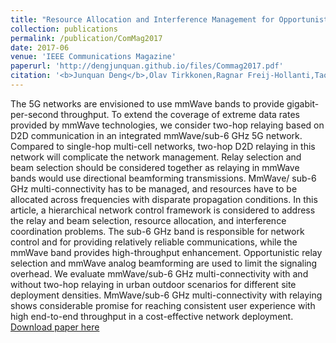 ```yaml
---
title: "Resource Allocation and Interference Management for Opportunistic Relaying in Integrated mmWave/sub-6 GHz 5G Networks"
collection: publications
permalink: /publication/ComMag2017
date: 2017-06
venue: 'IEEE Communications Magazine'
paperurl: 'http://dengjunquan.github.io/files/Commag2017.pdf'
citation: '<b>Junquan Deng</b>,Olav Tirkkonen,Ragnar Freij-Hollanti,Tao Chen,Navid Nikaein <i> IEEE Communications Magazine,Volume: 55, Issue: 6, 2017.</i> <b>IEEE COMMAG</b>.'
---
```

The 5G networks are envisioned to use mmWave bands to provide gigabit-per-second throughput. To extend the coverage of extreme data rates provided by mmWave technologies, we consider two-hop relaying based on D2D communication in an integrated mmWave/sub-6 GHz 5G network. Compared to single-hop multi-cell networks, two-hop D2D relaying in this network will complicate the network management. Relay selection and beam selection should be considered together as relaying in mmWave bands would use directional beamforming transmissions. MmWave/ sub-6 GHz multi-connectivity has to be managed, and resources have to be allocated across frequencies with disparate propagation conditions. In this article, a hierarchical network control framework is considered to address the relay and beam selection, resource allocation, and interference coordination problems. The sub-6 GHz band is responsible for network control and for providing relatively reliable communications, while the mmWave band provides high-throughput enhancement. Opportunistic relay selection and mmWave analog beamforming are used to limit the signaling overhead. We evaluate mmWave/sub-6 GHz multi-connectivity with and without two-hop relaying in urban outdoor scenarios for different site deployment densities. MmWave/sub-6 GHz multi-connectivity with relaying shows considerable promise for reaching consistent user experience with high end-to-end throughput in a cost-effective network deployment.
[Download paper here](http://dengjunquan.github.io/files/Commag2017.pdf)
